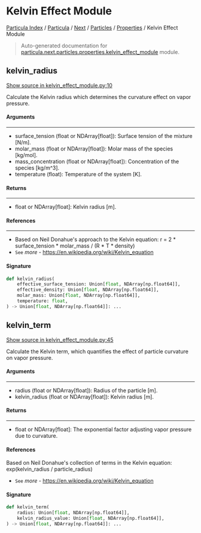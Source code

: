 # Kelvin Effect Module

[Particula Index](../../../../README.md#particula-index) / [Particula](../../../index.md#particula) / [Next](../../index.md#next) / [Particles](../index.md#particles) / [Properties](./index.md#properties) / Kelvin Effect Module

> Auto-generated documentation for [particula.next.particles.properties.kelvin_effect_module](https://github.com/uncscode/particula/blob/main/particula/next/particles/properties/kelvin_effect_module.py) module.

## kelvin_radius

[Show source in kelvin_effect_module.py:10](https://github.com/uncscode/particula/blob/main/particula/next/particles/properties/kelvin_effect_module.py#L10)

Calculate the Kelvin radius which determines the curvature effect on
vapor pressure.

#### Arguments

-----
- surface_tension (float or NDArray[float]): Surface tension of the
mixture [N/m].
- molar_mass (float or NDArray[float]): Molar mass of the species
[kg/mol].
- mass_concentration (float or NDArray[float]): Concentration of the
species [kg/m^3].
- temperature (float): Temperature of the system [K].

#### Returns

--------
- float or NDArray[float]: Kelvin radius [m].

#### References

-----------
- Based on Neil Donahue's approach to the Kelvin equation:
r = 2 * surface_tension * molar_mass / (R * T * density)
- `See` *more* - https://en.wikipedia.org/wiki/Kelvin_equation

#### Signature

```python
def kelvin_radius(
    effective_surface_tension: Union[float, NDArray[np.float64]],
    effective_density: Union[float, NDArray[np.float64]],
    molar_mass: Union[float, NDArray[np.float64]],
    temperature: float,
) -> Union[float, NDArray[np.float64]]: ...
```



## kelvin_term

[Show source in kelvin_effect_module.py:45](https://github.com/uncscode/particula/blob/main/particula/next/particles/properties/kelvin_effect_module.py#L45)

Calculate the Kelvin term, which quantifies the effect of particle
curvature on vapor pressure.

#### Arguments

-----
- radius (float or NDArray[float]): Radius of the particle [m].
- kelvin_radius (float or NDArray[float]): Kelvin radius [m].

#### Returns

--------
- float or NDArray[float]: The exponential factor adjusting vapor
pressure due to curvature.

#### References

Based on Neil Donahue's collection of terms in the Kelvin equation:
exp(kelvin_radius / particle_radius)
- `See` *more* - https://en.wikipedia.org/wiki/Kelvin_equation

#### Signature

```python
def kelvin_term(
    radius: Union[float, NDArray[np.float64]],
    kelvin_radius_value: Union[float, NDArray[np.float64]],
) -> Union[float, NDArray[np.float64]]: ...
```
